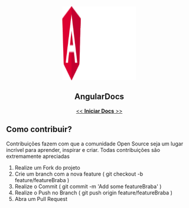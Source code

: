 <p align="center">
    <img src="./img/logoAngular.png" height="200" width="200">
</p>

<p align="center">
    <h2 align="center">AngularDocs</h2>
</p>

<p align="center">
    <a href="docs/01-introducao/sobre-o-neovim.md"><< <strong>Iniciar Docs</strong> >></a>
</p>


## Como contribuir?

Contribuições fazem com que a comunidade Open Source seja um lugar incrível para aprender, inspirar e criar. Todas contribuições são extremamente apreciadas

1. Realize um Fork do projeto
2. Crie um branch com a nova feature ( git checkout -b feature/featureBraba )
3. Realize o Commit ( git commit -m 'Add some featureBraba' )
4. Realize o Push no Branch ( git push origin feature/featureBraba )
5. Abra um Pull Request